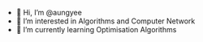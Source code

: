 - 👋 Hi, I’m @aungyee
- 👀 I’m interested in Algorithms and Computer Network
- 🌱 I’m currently learning Optimisation Algorithms

<!---
aungyee/aungyee is a ✨ special ✨ repository because its `README.md` (this file) appears on your GitHub profile.
You can click the Preview link to take a look at your changes.
--->
